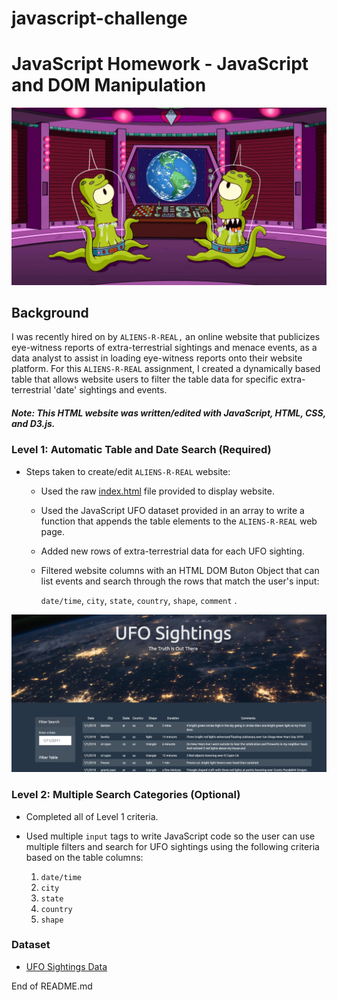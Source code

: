 # javascript-challenge

# JavaScript Homework - JavaScript and DOM Manipulation

![](/UFO-level-1/static/images/simpsons.jpg)

## Background

I was recently hired on by `ALIENS-R-REAL,` an online website that publicizes eye-witness reports of extra-terrestrial sightings and menace events, as a data analyst to assist in loading eye-witness reports onto their website platform. For this `ALIENS-R-REAL` assignment, I created a dynamically based table that allows website users to filter the table data for specific extra-terrestrial 'date' sightings and events. 

##### Note: This HTML website was written/edited with JavaScript, HTML, CSS, and D3.js. 

### Level 1: Automatic Table and Date Search (Required)

* Steps taken to create/edit `ALIENS-R-REAL` website: 

  * Used the raw [index.html](StarterCode/index.html) file provided to display website. 

  * Used the JavaScript UFO dataset provided in an array to write a function that appends the table elements to the `ALIENS-R-REAL` web page. 
  
  * Added new rows of extra-terrestrial data for each UFO sighting.

  * Filtered website columns with an HTML DOM Buton Object that can list events and search through the rows that match the user's input:  
  
    `date/time`, `city`, `state`, `country`, `shape`, `comment` .

![](/UFO-level-1/static/images/homepage.jpg)

### Level 2: Multiple Search Categories (Optional)

* Completed all of Level 1 criteria.

* Used multiple `input` tags to write JavaScript code so the user can use multiple filters and search for UFO sightings using the following criteria based on the table columns:

  1. `date/time`
  2. `city`
  3. `state`
  4. `country`
  5. `shape`

### Dataset

* [UFO Sightings Data](UFO-level-1/static/js/data.js)


End of README.md